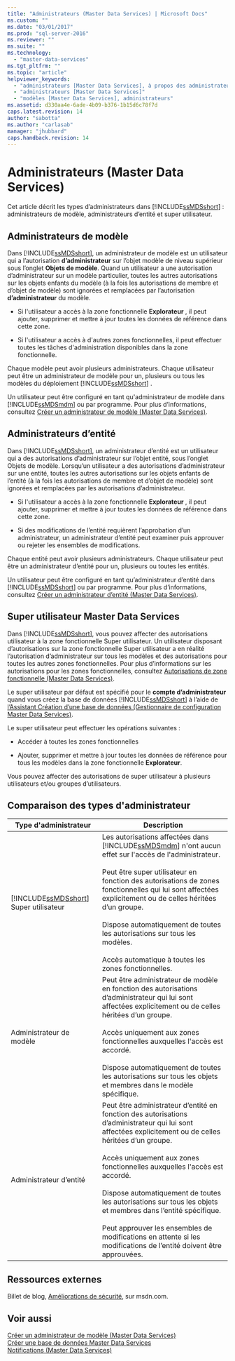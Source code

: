 ```yaml
---
title: "Administrateurs (Master Data Services) | Microsoft Docs"
ms.custom: ""
ms.date: "03/01/2017"
ms.prod: "sql-server-2016"
ms.reviewer: ""
ms.suite: ""
ms.technology: 
  - "master-data-services"
ms.tgt_pltfrm: ""
ms.topic: "article"
helpviewer_keywords: 
  - "administrateurs [Master Data Services], à propos des administrateurs"
  - "administrateurs [Master Data Services]"
  - "modèles [Master Data Services], administrateurs"
ms.assetid: d330aa4e-6ade-4b09-b376-1b15d6c78f7d
caps.latest.revision: 14
author: "sabotta"
ms.author: "carlasab"
manager: "jhubbard"
caps.handback.revision: 14
---
```

# Administrateurs (Master Data Services)
  Cet article décrit les types d’administrateurs dans [!INCLUDE[ssMDSshort](../includes/ssmdsshort-md.md)] : administrateurs de modèle, administrateurs d’entité et super utilisateur.  
  
## Administrateurs de modèle  
 Dans [!INCLUDE[ssMDSshort](../includes/ssmdsshort-md.md)], un administrateur de modèle est un utilisateur qui a l’autorisation **d’administrateur** sur l’objet modèle de niveau supérieur sous l’onglet **Objets de modèle**. Quand un utilisateur a une autorisation d’administrateur sur un modèle particulier, toutes les autres autorisations sur les objets enfants du modèle (à la fois les autorisations de membre et d’objet de modèle) sont ignorées et remplacées par l’autorisation **d’administrateur** du modèle.  
  
-   Si l'utilisateur a accès à la zone fonctionnelle **Explorateur** , il peut ajouter, supprimer et mettre à jour toutes les données de référence dans cette zone.  
  
-   Si l'utilisateur a accès à d'autres zones fonctionnelles, il peut effectuer toutes les tâches d'administration disponibles dans la zone fonctionnelle.  
  
 Chaque modèle peut avoir plusieurs administrateurs. Chaque utilisateur peut être un administrateur de modèle pour un, plusieurs ou tous les modèles du déploiement [!INCLUDE[ssMDSshort](../includes/ssmdsshort-md.md)] .  
  
 Un utilisateur peut être configuré en tant qu'administrateur de modèle dans [!INCLUDE[ssMDSmdm](../includes/ssmdsmdm-md.md)] ou par programme. Pour plus d’informations, consultez [Créer un administrateur de modèle &#40;Master Data Services&#41;](../master-data-services/create-a-model-administrator-master-data-services.md).  
  
## Administrateurs d’entité  
 Dans [!INCLUDE[ssMDSshort](../includes/ssmdsshort-md.md)], un administrateur d’entité est un utilisateur qui a des autorisations d’administrateur sur l’objet entité, sous l’onglet Objets de modèle. Lorsqu’un utilisateur a des autorisations d’administrateur sur une entité, toutes les autres autorisations sur les objets enfants de l’entité (à la fois les autorisations de membre et d’objet de modèle) sont ignorées et remplacées par les autorisations d’administrateur.  
  
-   Si l'utilisateur a accès à la zone fonctionnelle **Explorateur** , il peut ajouter, supprimer et mettre à jour toutes les données de référence dans cette zone.  
  
-   Si des modifications de l’entité requièrent l’approbation d’un administrateur, un administrateur d’entité peut examiner puis approuver ou rejeter les ensembles de modifications.  
  
 Chaque entité peut avoir plusieurs administrateurs. Chaque utilisateur peut être un administrateur d’entité pour un, plusieurs ou toutes les entités.  
  
 Un utilisateur peut être configuré en tant qu’administrateur d’entité dans [!INCLUDE[ssMDSshort](../includes/ssmdsshort-md.md)] ou par programme. Pour plus d’informations, consultez [Créer un administrateur d’entité &#40;Master Data Services&#41;](../master-data-services/create-an-entity-administrator-master-data-services.md).  
  
## Super utilisateur Master Data Services  
 Dans [!INCLUDE[ssMDSshort](../includes/ssmdsshort-md.md)], vous pouvez affecter des autorisations utilisateur à la zone fonctionnelle Super utilisateur. Un utilisateur disposant d’autorisations sur la zone fonctionnelle Super utilisateur a en réalité l’autorisation d’administrateur sur tous les modèles et des autorisations pour toutes les autres zones fonctionnelles. Pour plus d’informations sur les autorisations pour les zones fonctionnelles, consultez [Autorisations de zone fonctionnelle &#40;Master Data Services&#41;](../master-data-services/functional-area-permissions-master-data-services.md).  
  
 Le super utilisateur par défaut est spécifié pour le **compte d’administrateur** quand vous créez la base de données [!INCLUDE[ssMDSshort](../includes/ssmdsshort-md.md)] à l’aide de [l’Assistant Création d’une base de données &#40;Gestionnaire de configuration Master Data Services&#41;](../master-data-services/create-database-wizard-master-data-services-configuration-manager.md).  
  
 Le super utilisateur peut effectuer les opérations suivantes :  
  
-   Accéder à toutes les zones fonctionnelles  
  
-   Ajouter, supprimer et mettre à jour toutes les données de référence pour tous les modèles dans la zone fonctionnelle **Explorateur**.  
  
 Vous pouvez affecter des autorisations de super utilisateur à plusieurs utilisateurs et/ou groupes d’utilisateurs.  
  
## Comparaison des types d'administrateur  
  
|Type d'administrateur|Description|  
|------------------------|-----------------|  
|[!INCLUDE[ssMDSshort](../includes/ssmdsshort-md.md)] Super utilisateur|Les autorisations affectées dans [!INCLUDE[ssMDSmdm](../includes/ssmdsmdm-md.md)] n'ont aucun effet sur l'accès de l'administrateur.<br /><br /> Peut être super utilisateur en fonction des autorisations de zones fonctionnelles qui lui sont affectées explicitement ou de celles héritées d’un groupe.<br /><br /> Dispose automatiquement de toutes les autorisations sur tous les modèles.<br /><br /> Accès automatique à toutes les zones fonctionnelles.|  
|Administrateur de modèle|Peut être administrateur de modèle en fonction des autorisations d’administrateur qui lui sont affectées explicitement ou de celles héritées d’un groupe.<br /><br /> Accès uniquement aux zones fonctionnelles auxquelles l'accès est accordé.<br /><br /> Dispose automatiquement de toutes les autorisations sur tous les objets et membres dans le modèle spécifique.|  
|Administrateur d’entité|Peut être administrateur d’entité en fonction des autorisations d’administrateur qui lui sont affectées explicitement ou de celles héritées d’un groupe.<br /><br /> Accès uniquement aux zones fonctionnelles auxquelles l'accès est accordé.<br /><br /> Dispose automatiquement de toutes les autorisations sur tous les objets et membres dans l’entité spécifique.<br /><br /> Peut approuver les ensembles de modifications en attente si les modifications de l’entité doivent être approuvées.|  
  
## Ressources externes  
 Billet de blog, [Améliorations de sécurité](http://go.microsoft.com/fwlink/p/?LinkId=615376), sur msdn.com.  
  
## Voir aussi  
 [Créer un administrateur de modèle &#40;Master Data Services&#41;](../master-data-services/create-a-model-administrator-master-data-services.md)   
 [Créer une base de données Master Data Services](../master-data-services/install-windows/create-a-master-data-services-database.md)   
 [Notifications &#40;Master Data Services&#41;](../master-data-services/notifications-master-data-services.md)  
  
  